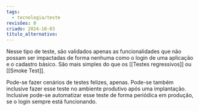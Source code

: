 ```yaml
---
tags:
  - tecnologia/teste
revisões: 0
criado: 2024-10-03
título_alternativo:
---
```

Nesse tipo de teste, são validados apenas as funcionalidades que não possam ser impactadas de forma nenhuma como o login de uma aplicação e o cadastro básico. São mais simples do que os [[Testes regressivos]] ou [[Smoke Test]]. 

Pode-se fazer cenários de testes felizes, apenas. Pode-se também inclusive fazer esse teste no ambiente produtivo após uma implantação. Inclusive pode-se automatizar esse teste de forma periódica em produção, se o login sempre está funcionando.